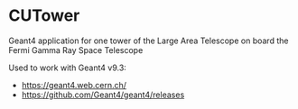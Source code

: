 # CUTower
Geant4 application for one tower of the Large Area Telescope on board the Fermi Gamma Ray Space Telescope

Used to work with Geant4 v9.3:
* https://geant4.web.cern.ch/
* https://github.com/Geant4/geant4/releases
